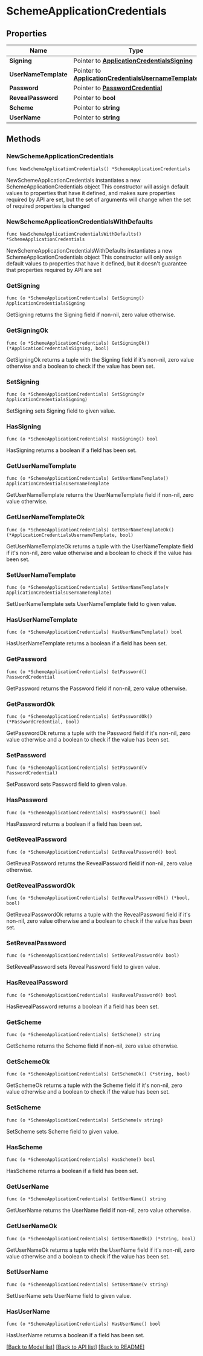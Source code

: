 # SchemeApplicationCredentials

## Properties

Name | Type | Description | Notes
------------ | ------------- | ------------- | -------------
**Signing** | Pointer to [**ApplicationCredentialsSigning**](ApplicationCredentialsSigning.md) |  | [optional] 
**UserNameTemplate** | Pointer to [**ApplicationCredentialsUsernameTemplate**](ApplicationCredentialsUsernameTemplate.md) |  | [optional] 
**Password** | Pointer to [**PasswordCredential**](PasswordCredential.md) |  | [optional] 
**RevealPassword** | Pointer to **bool** |  | [optional] 
**Scheme** | Pointer to **string** |  | [optional] 
**UserName** | Pointer to **string** |  | [optional] 

## Methods

### NewSchemeApplicationCredentials

`func NewSchemeApplicationCredentials() *SchemeApplicationCredentials`

NewSchemeApplicationCredentials instantiates a new SchemeApplicationCredentials object
This constructor will assign default values to properties that have it defined,
and makes sure properties required by API are set, but the set of arguments
will change when the set of required properties is changed

### NewSchemeApplicationCredentialsWithDefaults

`func NewSchemeApplicationCredentialsWithDefaults() *SchemeApplicationCredentials`

NewSchemeApplicationCredentialsWithDefaults instantiates a new SchemeApplicationCredentials object
This constructor will only assign default values to properties that have it defined,
but it doesn't guarantee that properties required by API are set

### GetSigning

`func (o *SchemeApplicationCredentials) GetSigning() ApplicationCredentialsSigning`

GetSigning returns the Signing field if non-nil, zero value otherwise.

### GetSigningOk

`func (o *SchemeApplicationCredentials) GetSigningOk() (*ApplicationCredentialsSigning, bool)`

GetSigningOk returns a tuple with the Signing field if it's non-nil, zero value otherwise
and a boolean to check if the value has been set.

### SetSigning

`func (o *SchemeApplicationCredentials) SetSigning(v ApplicationCredentialsSigning)`

SetSigning sets Signing field to given value.

### HasSigning

`func (o *SchemeApplicationCredentials) HasSigning() bool`

HasSigning returns a boolean if a field has been set.

### GetUserNameTemplate

`func (o *SchemeApplicationCredentials) GetUserNameTemplate() ApplicationCredentialsUsernameTemplate`

GetUserNameTemplate returns the UserNameTemplate field if non-nil, zero value otherwise.

### GetUserNameTemplateOk

`func (o *SchemeApplicationCredentials) GetUserNameTemplateOk() (*ApplicationCredentialsUsernameTemplate, bool)`

GetUserNameTemplateOk returns a tuple with the UserNameTemplate field if it's non-nil, zero value otherwise
and a boolean to check if the value has been set.

### SetUserNameTemplate

`func (o *SchemeApplicationCredentials) SetUserNameTemplate(v ApplicationCredentialsUsernameTemplate)`

SetUserNameTemplate sets UserNameTemplate field to given value.

### HasUserNameTemplate

`func (o *SchemeApplicationCredentials) HasUserNameTemplate() bool`

HasUserNameTemplate returns a boolean if a field has been set.

### GetPassword

`func (o *SchemeApplicationCredentials) GetPassword() PasswordCredential`

GetPassword returns the Password field if non-nil, zero value otherwise.

### GetPasswordOk

`func (o *SchemeApplicationCredentials) GetPasswordOk() (*PasswordCredential, bool)`

GetPasswordOk returns a tuple with the Password field if it's non-nil, zero value otherwise
and a boolean to check if the value has been set.

### SetPassword

`func (o *SchemeApplicationCredentials) SetPassword(v PasswordCredential)`

SetPassword sets Password field to given value.

### HasPassword

`func (o *SchemeApplicationCredentials) HasPassword() bool`

HasPassword returns a boolean if a field has been set.

### GetRevealPassword

`func (o *SchemeApplicationCredentials) GetRevealPassword() bool`

GetRevealPassword returns the RevealPassword field if non-nil, zero value otherwise.

### GetRevealPasswordOk

`func (o *SchemeApplicationCredentials) GetRevealPasswordOk() (*bool, bool)`

GetRevealPasswordOk returns a tuple with the RevealPassword field if it's non-nil, zero value otherwise
and a boolean to check if the value has been set.

### SetRevealPassword

`func (o *SchemeApplicationCredentials) SetRevealPassword(v bool)`

SetRevealPassword sets RevealPassword field to given value.

### HasRevealPassword

`func (o *SchemeApplicationCredentials) HasRevealPassword() bool`

HasRevealPassword returns a boolean if a field has been set.

### GetScheme

`func (o *SchemeApplicationCredentials) GetScheme() string`

GetScheme returns the Scheme field if non-nil, zero value otherwise.

### GetSchemeOk

`func (o *SchemeApplicationCredentials) GetSchemeOk() (*string, bool)`

GetSchemeOk returns a tuple with the Scheme field if it's non-nil, zero value otherwise
and a boolean to check if the value has been set.

### SetScheme

`func (o *SchemeApplicationCredentials) SetScheme(v string)`

SetScheme sets Scheme field to given value.

### HasScheme

`func (o *SchemeApplicationCredentials) HasScheme() bool`

HasScheme returns a boolean if a field has been set.

### GetUserName

`func (o *SchemeApplicationCredentials) GetUserName() string`

GetUserName returns the UserName field if non-nil, zero value otherwise.

### GetUserNameOk

`func (o *SchemeApplicationCredentials) GetUserNameOk() (*string, bool)`

GetUserNameOk returns a tuple with the UserName field if it's non-nil, zero value otherwise
and a boolean to check if the value has been set.

### SetUserName

`func (o *SchemeApplicationCredentials) SetUserName(v string)`

SetUserName sets UserName field to given value.

### HasUserName

`func (o *SchemeApplicationCredentials) HasUserName() bool`

HasUserName returns a boolean if a field has been set.


[[Back to Model list]](../README.md#documentation-for-models) [[Back to API list]](../README.md#documentation-for-api-endpoints) [[Back to README]](../README.md)


